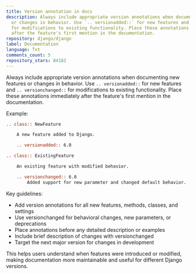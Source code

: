 ```yaml
---
title: Version annotation in docs
description: Always include appropriate version annotations when documenting new features
  or changes in behavior. Use `.. versionadded::` for new features and `.. versionchanged::`
  for modifications to existing functionality. Place these annotations immediately
  after the feature's first mention in the documentation.
repository: django/django
label: Documentation
language: Txt
comments_count: 5
repository_stars: 84182
---
```


Always include appropriate version annotations when documenting new features or changes in behavior. Use `.. versionadded::` for new features and `.. versionchanged::` for modifications to existing functionality. Place these annotations immediately after the feature's first mention in the documentation.

Example:
```rst
.. class:: NewFeature

    A new feature added to Django.

    .. versionadded:: 6.0

.. class:: ExistingFeature

    An existing feature with modified behavior.

    .. versionchanged:: 6.0
        Added support for new parameter and changed default behavior.
```

Key guidelines:
- Add version annotations for all new features, methods, classes, and settings
- Use versionchanged for behavioral changes, new parameters, or deprecations
- Place annotations before any detailed description or examples
- Include brief description of changes with versionchanged
- Target the next major version for changes in development

This helps users understand when features were introduced or modified, making documentation more maintainable and useful for different Django versions.